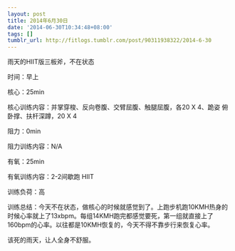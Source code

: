 ```yaml
---
layout: post
title: 2014年6月30日
date: '2014-06-30T10:34:48+08:00'
tags: []
tumblr_url: http://fitlogs.tumblr.com/post/90311938322/2014-6-30
---
```

雨天的HIIT版三板斧，不在状态

时间：早上

核心：25min

核心训练内容：并掌穿梭、反向卷腹、交臂屈腹、触腿屈腹，各20 X 4、跪姿
俯卧撑、扶杆深蹲，20 X 4

阻力：0min

阻力训练内容：N/A

有氧：25min

有氧训练内容：2-2间歇跑 HIIT

训练负荷：高

训练总结：今天不在状态，做核心的时候就感觉到了。上跑步机跑10KMH热身的时候心率就上了13xbpm。每组14KMH跑完都感觉要死，第一组就直接上了160bpm的心率。以往都是10KMH恢复的，今天不得不靠步行来恢复心率。

该死的雨天，让人全身不舒服。
